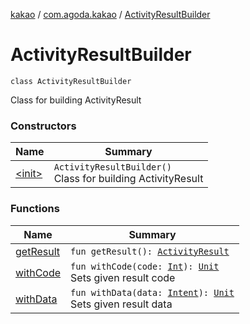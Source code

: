 [kakao](../../index.md) / [com.agoda.kakao](../index.md) / [ActivityResultBuilder](.)

# ActivityResultBuilder

`class ActivityResultBuilder`

Class for building ActivityResult

### Constructors

| Name | Summary |
|---|---|
| [&lt;init&gt;](-init-.md) | `ActivityResultBuilder()`<br>Class for building ActivityResult |

### Functions

| Name | Summary |
|---|---|
| [getResult](get-result.md) | `fun getResult(): `[`ActivityResult`](https://developer.android.com/reference/android/app/Instrumentation/ActivityResult.html) |
| [withCode](with-code.md) | `fun withCode(code: `[`Int`](https://kotlinlang.org/api/latest/jvm/stdlib/kotlin/-int/index.html)`): `[`Unit`](https://kotlinlang.org/api/latest/jvm/stdlib/kotlin/-unit/index.html)<br>Sets given result code |
| [withData](with-data.md) | `fun withData(data: `[`Intent`](https://developer.android.com/reference/android/content/Intent.html)`): `[`Unit`](https://kotlinlang.org/api/latest/jvm/stdlib/kotlin/-unit/index.html)<br>Sets given result data |
